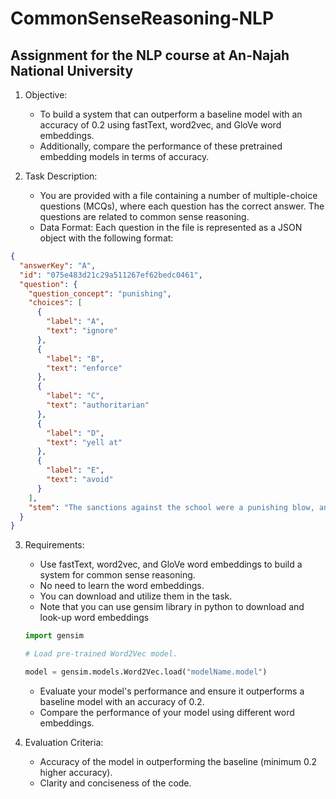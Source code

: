 # CommonSenseReasoning-NLP
Assignment for the NLP course at An-Najah National University
---

1. Objective:
      - To build a system that can outperform a baseline model with an accuracy of 0.2 using fastText, word2vec, and GloVe word embeddings.
      - Additionally, compare the performance of these pretrained embedding models in terms of accuracy.

   
2. Task Description:
      - You are provided with a file containing a number of multiple-choice questions (MCQs), where each question has the correct answer. The questions are related to common sense reasoning.
      - Data Format: Each question in the file is represented as a JSON object with the following format:
```json
{
  "answerKey": "A",
  "id": "075e483d21c29a511267ef62bedc0461",
  "question": {
    "question_concept": "punishing",
    "choices": [
      {
        "label": "A",
        "text": "ignore"
      },
      {
        "label": "B",
        "text": "enforce"
      },
      {
        "label": "C",
        "text": "authoritarian"
      },
      {
        "label": "D",
        "text": "yell at"
      },
      {
        "label": "E",
        "text": "avoid"
      }
    ],
    "stem": "The sanctions against the school were a punishing blow, and they seemed to what the efforts the school had made to change?"
  }
}
```
3. Requirements:
      - Use fastText, word2vec, and GloVe word embeddings to build a system for common sense reasoning.
      - No need to learn the word embeddings.
      - You can download and utilize them in the task.
      - Note that you can use gensim library in python to download and look-up word embeddings
        
      ```python
      import gensim
      
      # Load pre-trained Word2Vec model.
      
      model = gensim.models.Word2Vec.load("modelName.model")
      ```


    - Evaluate your model's performance and ensure it outperforms a baseline model with an accuracy of 0.2.
    - Compare the performance of your model using different word embeddings.

      
4. Evaluation Criteria:
      - Accuracy of the model in outperforming the baseline (minimum 0.2 higher accuracy).
      - Clarity and conciseness of the code.
